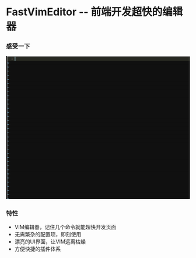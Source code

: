 FastVimEditor -- 前端开发超快的编辑器
=================================

### 感受一下
<img src="./demo1.gif" />

### 特性
* VIM编辑器，记住几个命令就能超快开发页面
* 无需繁杂的配置项，即刻使用
* 漂亮的UI界面，让VIM远离枯燥
* 方便快捷的插件体系

